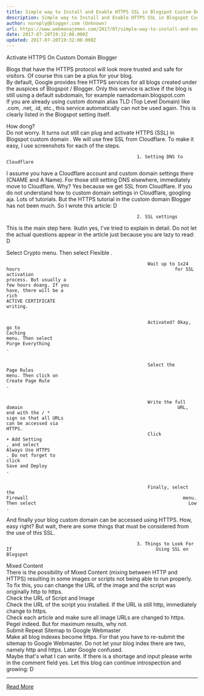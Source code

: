 ```yaml
---
title: Simple way to Install and Enable HTTPS SSL in Blogspot Custom Domain
description: Simple way to Install and Enable HTTPS SSL in Blogspot Custom Domain
author: noreply@blogger.com (Unknown)
url: https://www.webmanajemen.com/2017/07/simple-way-to-install-and-enable-https.html
date: 2017-07-20T19:32:00.000Z
updated: 2017-07-20T19:32:00.000Z
---
```


Activate HTTPS On Custom Domain Blogger








Blogs that have the HTTPS                                                 protocol will look more trusted                                                 and safe for visitors. Of                                                 course this can be a plus for                                                 your blog.                                                 
By default, Google provides                                                 free HTTPS services for all                                                 blogs created under the                                                 auspices of Blogspot / Blogger.                                                 Only this service is active if                                                 the blog is still using a                                                 default subdomain, for example                                                 namadomain.blogspot.com                                                 
If you are already using                                                                                                     custom domain alias TLD                                                     (Top Level Domain)                                                                                                 like .com, .net, .id, etc.,                                                 this service automatically can                                                 not be used again. This is                                                 clearly listed in the Blogspot                                                 setting itself.                                                 
                                                                                                                                                                                                                
How dong?                                                 
Do not worry. It turns out                                                 still can                                                                                                     plug and activate HTTPS                                                     (SSL) in Blogspot custom                                                     domain                                                                                                 . We will use free SSL from                                                 Cloudflare. To make it easy, I                                                 use screenshots for each of the                                                 steps.                                                 

                                                    1. Setting DNS to                                                     Cloudflare                                                 
I assume you have a Cloudflare                                                 account and custom domain                                                 settings there (CNAME and A                                                 Name). For those still setting                                                 DNS elsewhere, immediately move                                                 to Cloudflare. Why? Yes because                                                 we get SSL from Cloudflare. If                                                 you do not understand how to                                                 custom domain settings in                                                 Cloudflare, googling aja. Lots                                                 of tutorials. But                                                                                                     the HTTPS tutorial in the                                                     custom domain Blogger                                                                                                 has not been much. So I wrote                                                 this article: D                                                 
                                                                                                                                                                                                                

                                                    2. SSL settings                                                 
This is the main step here.                                                 Ikutin yes, I've tried to                                                 explain in detail. Do not let                                                 the actual questions appear in                                                 the article just because you                                                 are lazy to read: D                                                 

Select                                                        Crypto                                                        menu. Then select                                                                                                                     Flexible                                                                                                                 .                                                         
                                                                                                                                                                                                                                                                                                        

                                                        Wait up to 1x24 hours                                                         for SSL activation                                                         process. But usually a                                                         few hours doang. If you                                                         have, there will be a                                                         rich                                                                                                                     ACTIVE CERTIFICATE                                                                                                                 writing.                                                         
                                                                                                                                                                                                                                                                                                        

                                                        Activated? Okay, go to                                                                                                                     Caching                                                                                                                 menu. Then select                                                                                                                     Purge Everything                                                                                                                 .                                                         
                                                                                                                                                                                                                                                                                                        

                                                        Select the                                                                                                                     Page Rules                                                                                                                 menu. Then click on                                                                                                                     Create Page Rule                                                                                                                 .                                                         
                                                                                                                                                                                                                                                                                                        

                                                        Write the full domain                                                         URL, end with the / *                                                         sign so that all URLs                                                         can be accessed via                                                         HTTPS.                                                         
                                                        Click                                                                                                                     + Add Setting                                                                                                                 , and select                                                                                                                     Always Use HTTPS                                                                                                                 . Do not forget to                                                         click                                                                                                                     Save and Deploy                                                                                                                 .                                                         
                                                                                                                                                                                                                                                                                                        

                                                        Finally, select the                                                                                                                     Firewall                                                         menu. Then select                                                        Low .                                                         
                                                                                                                                                                                                                                                                                                        

And finally your                                                blog custom domain can                                                 be accessed using HTTPS. How,                                                 easy right? But wait, there are                                                 some things that must be                                                 considered from the use of this                                                 SSL.                                                 

                                                    3. Things to Look For If                                                     Using SSL on Blogspot                                                 
Mixed Content                                                
There is the possibility of                                                 Mixed Content (mixing between                                                 HTTP and HTTPS) resulting in                                                 some images or scripts not                                                 being able to run properly. To                                                 fix this, you can change the                                                 URL of the image and the script                                                 was originally http to https.                                                 
                                                    Check the URL of Script and                                                     Image                                                                                                 
Check the URL of the script you                                                 installed. If the URL is still                                                 http, immediately change to                                                 https.                                                 
Check each article and make                                                 sure all image URLs are changed                                                 to https. Pegel indeed. But for                                                 maximum results, why not.                                                 
                                                    Submit Repeat Sitemap to                                                     Google Webmaster                                                                                                 
Make all blog indexes become                                                 https. For that you have to                                                 re-submit the sitemap to Google                                                 Webmaster. Do not let your blog                                                 index there are two, namely                                                 http and https. Later Google                                                 confused.                                                 
Maybe that's what I can write.                                                 If there is a shortage and                                                 input please write in the                                                 comment field yes. Let this                                                 blog can continue introspection                                                 and growing: D<hr/> <a href="https://www.webmanajemen.com/2017/07/simple-way-to-install-and-enable-https.html" rel="follow" class="button" id="read-more">Read More</a>